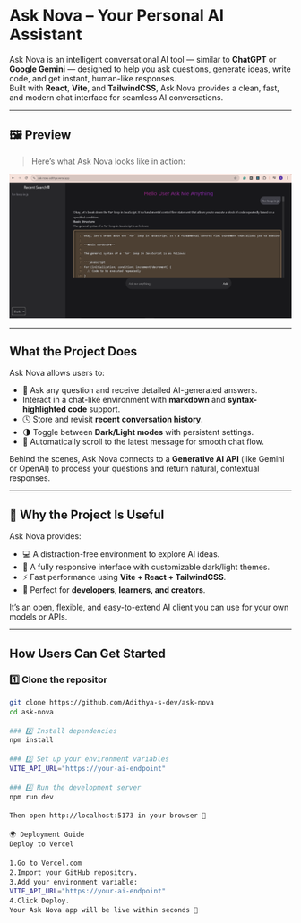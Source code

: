 # Ask Nova – Your Personal AI Assistant

Ask Nova is an intelligent conversational AI tool — similar to **ChatGPT** or **Google Gemini** — designed to help you ask questions, generate ideas, write code, and get instant, human-like responses.  
Built with **React**, **Vite**, and **TailwindCSS**, Ask Nova provides a clean, fast, and modern chat interface for seamless AI conversations.

---

## 🖼️ Preview

> Here’s what Ask Nova looks like in action:

![Ask Nova Preview](./public/ask-nova-preview.png)

---

## What the Project Does

Ask Nova allows users to:
- 💬 Ask any question and receive detailed AI-generated answers.
-    Interact in a chat-like environment with **markdown** and **syntax-highlighted code** support.
- 🕓 Store and revisit **recent conversation history**.
- 🌗 Toggle between **Dark/Light modes** with persistent settings.
- 📜 Automatically scroll to the latest message for smooth chat flow.

Behind the scenes, Ask Nova connects to a **Generative AI API** (like Gemini or OpenAI) to process your questions and return natural, contextual responses.

---

## 🌟 Why the Project Is Useful

Ask Nova provides:
- 💻 A distraction-free environment to explore AI ideas.
- 🎨 A fully responsive interface with customizable dark/light themes.
- ⚡ Fast performance using **Vite + React + TailwindCSS**.
- 💬 Perfect for **developers, learners, and creators**.

It’s an open, flexible, and easy-to-extend AI client you can use for your own models or APIs.

---

## How Users Can Get Started

### 1️⃣ Clone the repositor
```bash
git clone https://github.com/Adithya-s-dev/ask-nova
cd ask-nova

### 2️⃣ Install dependencies
npm install

### 3️⃣ Set up your environment variables
VITE_API_URL="https://your-ai-endpoint"

### 4️⃣ Run the development server
npm run dev

Then open http://localhost:5173 in your browser 🚀

🌍 Deployment Guide
Deploy to Vercel

1.Go to Vercel.com
2.Import your GitHub repository.
3.Add your environment variable:
VITE_API_URL="https://your-ai-endpoint"
4.Click Deploy.
Your Ask Nova app will be live within seconds 🎉
